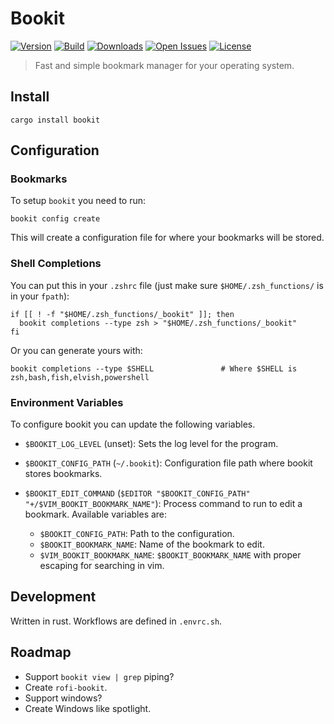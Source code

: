 # Bookit

[![Version](https://img.shields.io/crates/v/bookit?style=flat-square)](https://crates.io/crates/bookit)
[![Build](https://img.shields.io/travis/Nate-Wilkins/bookit/main?style=flat-square)](https://app.travis-ci.com/github/Nate-Wilkins/bookit)
[![Downloads](https://img.shields.io/crates/d/bookit?color=%230E0&style=flat-square)](https://crates.io/crates/bookit)
[![Open Issues](https://img.shields.io/github/issues-raw/Nate-Wilkins/bookit?style=flat-square)](https://github.com/Nate-Wilkins/bookit/issues)
[![License](https://img.shields.io/github/license/Nate-Wilkins/bookit?color=%2308F&style=flat-square)](https://github.com/Nate-Wilkins/bookit/blob/main/LICENSE)

> Fast and simple bookmark manager for your operating system.

## Install

```
cargo install bookit
```

## Configuration

### Bookmarks

To setup `bookit` you need to run:

```
bookit config create
```

This will create a configuration file for where your bookmarks will be stored.

### Shell Completions

You can put this in your `.zshrc` file (just make sure `$HOME/.zsh_functions/` is in your
`fpath`):

```
if [[ ! -f "$HOME/.zsh_functions/_bookit" ]]; then
  bookit completions --type zsh > "$HOME/.zsh_functions/_bookit"
fi
```

Or you can generate yours with:

```
bookit completions --type $SHELL               # Where $SHELL is zsh,bash,fish,elvish,powershell
```

### Environment Variables

To configure bookit you can update the following variables.

- `$BOOKIT_LOG_LEVEL` (unset): Sets the log level for the program.

- `$BOOKIT_CONFIG_PATH` (`~/.bookit`):
  Configuration file path where bookit stores bookmarks.

- `$BOOKIT_EDIT_COMMAND` (`$EDITOR "$BOOKIT_CONFIG_PATH" "+/$VIM_BOOKIT_BOOKMARK_NAME"`):
  Process command to run to edit a bookmark. Available variables are:
  - `$BOOKIT_CONFIG_PATH`: Path to the configuration.
  - `$BOOKIT_BOOKMARK_NAME`: Name of the bookmark to edit.
  - `$VIM_BOOKIT_BOOKMARK_NAME`: `$BOOKIT_BOOKMARK_NAME` with proper escaping for searching in vim.

## Development

Written in rust. Workflows are defined in `.envrc.sh`.

## Roadmap

- Support `bookit view | grep` piping?
- Create `rofi-bookit`.
- Support windows?
- Create Windows like spotlight.
